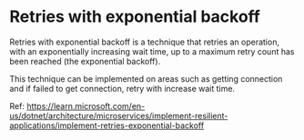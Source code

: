 # Retries with exponential backoff

Retries with exponential backoff is a technique that retries an operation, with an exponentially increasing wait time, up to a maximum retry count has been reached (the exponential backoff).

This technique can be implemented on areas such as getting connection and if failed to get connection, retry with increase wait time.

Ref: https://learn.microsoft.com/en-us/dotnet/architecture/microservices/implement-resilient-applications/implement-retries-exponential-backoff
